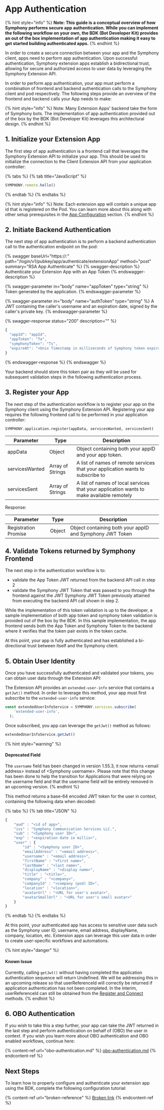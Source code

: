 # App Authentication

{% hint style="info" %}
**Note: This guide is a conceptual overview of how Symphony performs secure app authentication. While you can implement the following workflow on your own, the BDK (Bot Developer Kit) provides an out of the box implementation of app authentication making it easy to get started building authenticated apps.**
{% endhint %}

In order to create a secure connection between your app and the Symphony client, apps need to perform app authentication. Upon successful authentication, Symphony extension apps establish a bidirectional trust, allowing for secure and authorized access to user data by leveraging the Symphony Extension API.

In order to perform app authentication, your app must perform a combination of frontend and backend authentication calls to the Symphony client and pod respectively. The following steps provide an overview of the frontend and backend calls your App needs to make:

{% hint style="info" %}
Note: Many Extension Apps' backend take the form of Symphony bots. The implementation of app authentication provided out of the box by the BDK (Bot Developer Kit) leverages this architectural design.
{% endhint %}

## 1.  Initialize your Extension App

The first step of app authentication is a frontend call that leverages the Symphony Extension API to initialize your app. This should be used to initialize the connection to the Client Extension API from your application controller:

{% tabs %}
{% tab title="JavaScript" %}
```javascript
SYMPHONY.remote.hello()
```
{% endtab %}
{% endtabs %}

{% hint style="info" %}
Note: Each extension app will contain a unique app id that is registered on the Pod. You can learn more about this along with other setup prerequisites in the [App Configuration](broken-reference) section.
{% endhint %}

## 2.  Initiate Backend Authentication

The next step of app authentication is to perform a backend authentication call to the authentication endpoint on the pod:

{% swagger baseUrl="https://<host>:<port>" path="/login/v1/pubkey/app/authenticate/extensionApp" method="post" summary="RSA App Authenticate" %}
{% swagger-description %}
Authenticate your Extension App with an App Token
{% endswagger-description %}

{% swagger-parameter in="body" name="appToken" type="string" %}
Token generated by the application.
{% endswagger-parameter %}

{% swagger-parameter in="body" name="authToken" type="string" %}
A JWT containing the caller's username and an expiration date, signed by the caller's private key.
{% endswagger-parameter %}

{% swagger-response status="200" description="" %}
```javascript
{
  "appId": "appId",
  "appToken": "Ta",
  "symphonyToken": "Ts",
  "expireAt": "<Unix Timestamp in milliseconds of Symphony token expiration>"
}
```
{% endswagger-response %}
{% endswagger %}

Your backend should store this token pair as they will be used for subsequent validation steps in the following authentication process.

## 3.  Register your App

The next step of the authentication workflow is to register your app on the Symphony client using the Symphony Extension API. Registering your app requires the following frontend call to be performed in your application controller:

```
SYMPHONY.application.register(appData, servicesWanted, servicesSent)
```

| Parameter      | Type             | Description                                                                              |
| -------------- | ---------------- | ---------------------------------------------------------------------------------------- |
| appData        | Object           | Object containing both your appID and your app token.                                    |
| servicesWanted | Array of Strings | A list of names of remote services that your application wants to subscribe to           |
| servicesSent   | Array of Strings | A list of names of local services that your application wants to make available remotely |

Response:

| Parameter            | Type   | Description                                              |
| -------------------- | ------ | -------------------------------------------------------- |
| Registration Promise | Object | Object containing both your appID and Symphony JWT Token |

## 4.  Validate Tokens returned by Symphony Frontend

The next step in the authentication workflow is to:

* validate the App Token JWT returned from the backend API call in step 2
* validate the Symphony JWT Token that was passed to you through the frontend against the JWT Symphony JWT Token previously attained from executing the backend API call shown in step 2.

While the implementation of this token validation is up to the developer, a sample implementation of both app token and symphony token validation is provided out of the box by the BDK. In this sample implementation, the app frontend sends both the App Token and Symphony Token to the backend where it verifies that the token pair exists in the token cache.

At this point, your app is fully authenticated and has established a bi-directional trust between itself and the Symphony client.

## 5.  Obtain User Identity

Once you have successfully authenticated and validated your tokens, you can obtain user data through the Extension API:

The Extension API provides an `extended-user-info` service that contains a `getJwt()` method. In order to leverage this method, your app must first subscribe to the `extended-user-info` service:

```javascript
const extendedUserInfoService = SYMPHONY.services.subscribe(
    'extended-user-info',
  );
```

Once subscribed, you app can leverage the `getJwt()` method as follows:

```javascript
extendedUserInfoService.getJwt()
```

{% hint style="warning" %}
#### Deprecated Field

The `username` field has been changed in version 1.55.3, it now returns \<email address> instead of \<Symphony username>. Please note that this change has been done to help the transition for Applications that were relying on the username field and that the username field will be entirely removed in an upcoming version.
{% endhint %}

This method returns a base-64 encoded JWT token for the user in context, containing the following data when decoded:

{% tabs %}
{% tab title="JSON" %}
```javascript
{
    "aud" : "<id of app>",
    "iss" : "Symphony Communication Services LLC.",
    "sub" : "<Symphony user ID>",
    "exp" : "<expiration date in millis>",
    "user" : {
        "id" : "<Symphony user ID>",
        "emailAddress" : "<email address>",
        "username" : "<email address>",
        "firstName" : "<first name>",
        "lastName" : "<last name>",
        "displayName" : "<display name>",
        "title" : "<title>",
        "company" : "<company>",
        "companyId" : "<company (pod) ID>",
        "location" : "<location>",
        "avatarUrl" : "<URL for user's avatar>",
        "avatarSmallUrl" : "<URL for user's small avatar>"
    }
}
```
{% endtab %}
{% endtabs %}

At this point, your authenticated app has access to sensitive user data such as the Symphony user ID, username, email address, displayName, company, location, etc. Extension apps can leverage this user data in order to create user-specific workflows and automations.

{% hint style="danger" %}
#### Known Issue

Currently, calling `getJwt()` without having completed the application authentication sequence will return Undefined. We will be addressing this in an upcoming release so that userReferenceId will correctly be returned if application authentication has not been completed. In the interim, userReferenceId can still be obtained from the [Register and Connect](../overview-of-extension-api/register-and-connect.md) methods.
{% endhint %}

## 6.  OBO Authentication

If you wish to take this a step further, your app can take the JWT returned in the last step and perform authentication on behalf of (OBO) the user in context. If you wish you learn more about OBO authentication and OBO enabled workflows, continue here:

{% content-ref url="obo-authentication.md" %}
[obo-authentication.md](obo-authentication.md)
{% endcontent-ref %}

## Next Steps

To learn how to properly configure and authenticate your extension app using the BDK, complete the following configuration tutorial:

{% content-ref url="broken-reference" %}
[Broken link](broken-reference)
{% endcontent-ref %}
